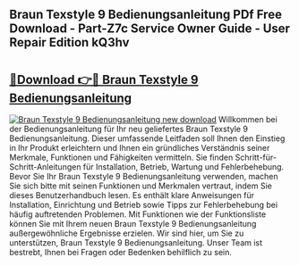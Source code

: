 ## Braun Texstyle 9 Bedienungsanleitung PDf Free Download - Part-Z7c Service Owner Guide - User Repair Edition kQ3hv

# <h2><a href="http://df2jvc.blite.top/?on=Braun+Texstyle+9+Bedienungsanleitung">🔗Download 👉🔴 Braun Texstyle 9 Bedienungsanleitung</a></h2>

[![Braun Texstyle 9 Bedienungsanleitung new download](https://i.imgur.com/lujVjoI.png)](http://df2jvc.blite.top/?on=Braun+Texstyle+9+Bedienungsanleitung)
Willkommen bei der Bedienungsanleitung für Ihr neu geliefertes Braun Texstyle 9 Bedienungsanleitung. Dieser umfassende Leitfaden soll Ihnen den Einstieg in Ihr Produkt erleichtern und Ihnen ein gründliches Verständnis seiner Merkmale, Funktionen und Fähigkeiten vermitteln. Sie finden Schritt-für-Schritt-Anleitungen für Installation, Betrieb, Wartung und Fehlerbehebung. Bevor Sie Ihr Braun Texstyle 9 Bedienungsanleitung verwenden, machen Sie sich bitte mit seinen Funktionen und Merkmalen vertraut, indem Sie dieses Benutzerhandbuch lesen. Es enthält klare Anweisungen für Installation, Einrichtung und Betrieb sowie Tipps zur Fehlerbehebung bei häufig auftretenden Problemen. Mit Funktionen wie der Funktionsliste können Sie mit Ihrem neuen Braun Texstyle 9 Bedienungsanleitung außergewöhnliche Ergebnisse erzielen. Wir sind hier, um Sie zu unterstützen, Braun Texstyle 9 Bedienungsanleitung. Unser Team ist bestrebt, Ihnen bei Fragen oder Bedenken behilflich zu sein.
